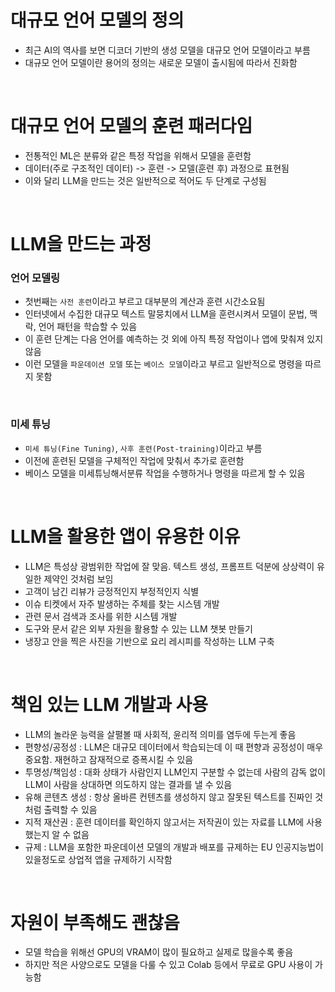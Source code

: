 # 대규모 언어 모델의 정의

- 최근 AI의 역사를 보면 디코더 기반의 생성 모델을 대규모 언어 모델이라고 부름
- 대규모 언어 모델이란 용어의 정의는 새로운 모델이 출시됨에 따라서 진화함

<br>

# 대규모 언어 모델의 훈련 패러다임

- 전통적인 ML은 분류와 같은 특정 작업을 위해서 모델을 훈련함
- 데이터(주로 구조적인 데이터) -> 훈련 -> 모델(훈련 후) 과정으로 표현됨
- 이와 달리 LLM을 만드는 것은 일반적으로 적어도 두 단계로 구성됨

<br>

# LLM을 만드는 과정

### 언어 모델링

- 첫번째는 `사전 훈련`이라고 부르고 대부분의 계산과 훈련 시간소요됨
- 인터넷에서 수집한 대규모 텍스트 말뭉치에서 LLM을 훈련시켜서 모델이 문법, 맥락, 언어 패턴을 학습할 수 있음
- 이 훈련 단계는 다음 언어를 예측하는 것 외에 아직 특정 작업이나 앱에 맞춰져 있지 않음
- 이런 모델을 `파운데이션 모델` 또는 `베이스 모델`이라고 부르고 일반적으로 명령을 따르지 못함

<br>

### 미세 튜닝

- `미세 튜닝(Fine Tuning)`, `사후 훈련(Post-training)`이라고 부름
- 이전에 훈련된 모델을 구체적인 작업에 맞춰서 추가로 훈련함
- 베이스 모델을 미세튜닝해서분류 작업을 수행하거나 명령을 따르게 할 수 있음

<br>

# LLM을 활용한 앱이 유용한 이유

- LLM은 특성상 광범위한 작업에 잘 맞음. 텍스트 생성, 프롬프트 덕분에 상상력이 유일한 제약인 것처럼 보임
- 고객이 남긴 리뷰가 긍정적인지 부정적인지 식별
- 이슈 티켓에서 자주 발생하는 주체를 찾는 시스템 개발
- 관련 문서 검색과 조사를 위한 시스템 개발
- 도구와 문서 같은 외부 자원을 활용할 수 있는 LLM 챗봇 만들기
- 냉장고 안을 찍은 사진을 기반으로 요리 레시피를 작성하는 LLM 구축

<br>

# 책임 있는 LLM 개발과 사용

- LLM의 놀라운 능력을 살펼볼 때 사회적, 윤리적 의미를 염두에 두는게 좋음
- 편향성/공정성 : LLM은 대규모 데이터에서 학습되는데 이 때 편향과 공정성이 매우 중요함. 재현하고 잠재적으로 증폭시킬 수 있음
- 투명성/책임성 : 대화 상태가 사람인지 LLM인지 구분할 수 없는데 사람의 감독 없이 LLM이 사람을 상대하면 의도하지 않는 결과를 낼 수 있음
- 유해 콘텐츠 생성 : 항상 올바른 컨텐츠를 생성하지 않고 잘못된 텍스트를 진짜인 것처럼 출력할 수 있음
- 지적 재산권 : 훈련 데이터를 확인하지 않고서는 저작권이 있는 자료를 LLM에 사용했는지 알 수 없음
- 규제 : LLM을 포함한 파운데이션 모델의 개발과 배포를 규제하는 EU 인공지능법이 있을정도로 상업적 앱을 규제하기 시작함

<br>

# 자원이 부족해도 괜찮음

- 모델 학습을 위해선 GPU의 VRAM이 많이 필요하고 실제로 많을수록 좋음
- 하지만 적은 사양으로도 모델을 다룰 수 있고 Colab 등에서 무료로 GPU 사용이 가능함

<br>
